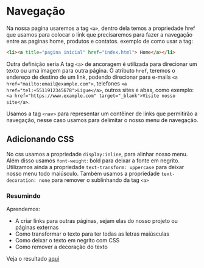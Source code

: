 # Navegação

Na nossa pagina usaremos a tag `<a>`, dentro dela temos a propriedade href que usamos para colocar o link que precisaremos para fazer a navegação entre as paginas home, produtos e contatos.
exemplo de como usar a tag:

```html
<li><a title="pagina inicial" href="index.html"> Home</a></li>
```

Outra definição seria A tag `<a>` de ancoragem é utilizada para direcionar um texto ou uma imagem para outra página. O atributo `href`, teremos o endereço de destino de um link, podendo direcionar para e-mails `<a href="mailto:email@example.com">`, telefones `<a href="tel:+5511912345678">Ligue</a>`, outros sites e abas, como exemplo:`<a href="https://www.example.com" target="_blank">Visite nosso site</a>`.

Usamos a tag `<nav>` para representar um contêiner de links que permitirão a navegação, nesse caso usamos para delimitar o nosso menu de navegação.

## Adicionando CSS

No css usamos a propriedade `display:inline`, para alinhar nosso menu.
Além disso usamos `font-weight`: bold para deixar a fonte em negrito. Utilizamos ainda a propriedade `text-transform: uppercase` para deixar nosso menu todo maiúsculo. Também usamos a propriedade `text-decoration: none` para remover o sublinhando da tag `<a>`

### Resumindo

Aprendemos:

- A criar links para outras páginas, sejam elas do nosso projeto ou páginas externas
- Como transformar o texto para ter todas as letras maiúsculas
- Como deixar o texto em negrito com CSS
- Como remover a decoração do texto

Veja o resultado [aqui](/Cursos/Iniciante%20em%20Programa%C3%A7%C3%A3o/02-Paginas_Web/HTML5eCSS3_Posicionamento_listas_Navegacao/02-Navega%C3%A7%C3%A3o_entre_p%C3%A1ginas/produtos.html)
